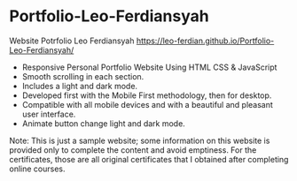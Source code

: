 # Portfolio-Leo-Ferdiansyah
Website Potrfolio Leo Ferdiansyah
https://leo-ferdian.github.io/Portfolio-Leo-Ferdiansyah/

- Responsive Personal Portfolio Website Using HTML CSS & JavaScript
- Smooth scrolling in each section.
- Includes a light and dark mode.
- Developed first with the Mobile First methodology, then for desktop.
- Compatible with all mobile devices and with a beautiful and pleasant user interface.
- Animate button change light and dark mode.

Note:
This is just a sample website; some information on this website is provided only to complete the content and avoid emptiness.
For the certificates, those are all original certificates that I obtained after completing online courses.
